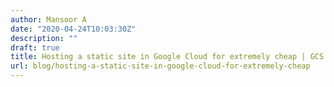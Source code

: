 ```yaml
---
author: Mansoor A
date: "2020-04-24T10:03:30Z"
description: ""
draft: true
title: Hosting a static site in Google Cloud for extremely cheap | GCS + CloudFlare
url: blog/hosting-a-static-site-in-google-cloud-for-extremely-cheap
---
```





